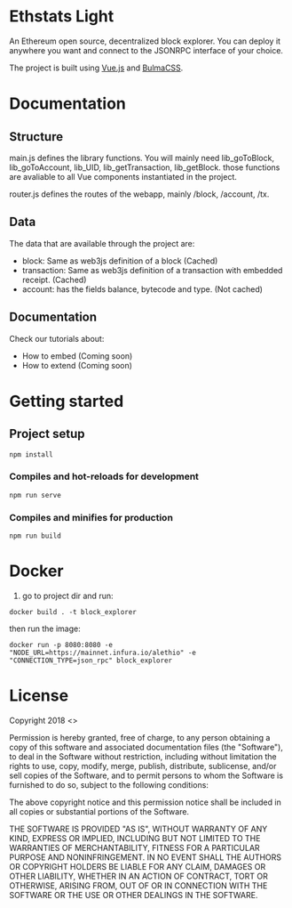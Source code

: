 # Ethstats Light

An Ethereum open source, decentralized block explorer. You can deploy it anywhere you want and connect to the JSONRPC interface of your choice.

The project is built using [Vue.js](https://vuejs.org/) and [BulmaCSS](https://bulma.io/).

# Documentation

## Structure

main.js defines the library functions. You will mainly need lib_goToBlock, lib_goToAccount, lib_UID, lib_getTransaction, lib_getBlock. those functions are avaliable to all Vue components instantiated in the project.

router.js defines the routes of the webapp, mainly /block, /account, /tx.

## Data

The data that are available through the project are:

* block: Same as web3js definition of a block (Cached)
* transaction: Same as web3js definition of a transaction with embedded receipt. (Cached)
* account: has the fields balance, bytecode and type. (Not cached)

## Documentation

Check our tutorials about:
* How to embed (Coming soon)
* How to extend (Coming soon)

# Getting started

## Project setup
```
npm install
```

### Compiles and hot-reloads for development
```
npm run serve
```

### Compiles and minifies for production
```
npm run build
```



# Docker 
1. go to project dir and run:
```
docker build . -t block_explorer
```

then run the image:

```
docker run -p 8080:8080 -e  "NODE_URL=https://mainnet.infura.io/alethio" -e "CONNECTION_TYPE=json_rpc" block_explorer
```


# License

Copyright 2018 <>

Permission is hereby granted, free of charge, to any person obtaining a copy of this software and associated documentation files (the "Software"), to deal in the Software without restriction, including without limitation the rights to use, copy, modify, merge, publish, distribute, sublicense, and/or sell copies of the Software, and to permit persons to whom the Software is furnished to do so, subject to the following conditions:

The above copyright notice and this permission notice shall be included in all copies or substantial portions of the Software.

THE SOFTWARE IS PROVIDED "AS IS", WITHOUT WARRANTY OF ANY KIND, EXPRESS OR IMPLIED, INCLUDING BUT NOT LIMITED TO THE WARRANTIES OF MERCHANTABILITY, FITNESS FOR A PARTICULAR PURPOSE AND NONINFRINGEMENT. IN NO EVENT SHALL THE AUTHORS OR COPYRIGHT HOLDERS BE LIABLE FOR ANY CLAIM, DAMAGES OR OTHER LIABILITY, WHETHER IN AN ACTION OF CONTRACT, TORT OR OTHERWISE, ARISING FROM, OUT OF OR IN CONNECTION WITH THE SOFTWARE OR THE USE OR OTHER DEALINGS IN THE SOFTWARE.
